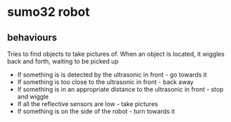 # sumo32 robot

## behaviours

Tries to find objects to take pictures of. When an object is located, it wiggles back and forth, waiting to be picked up

- If something is is detected by the ultrasonic in front - go towards it
- If something is too close to the ultrasonic in front - back away
- If something is in an appropriate distance to the ultrasonic in front - stop and wiggle
- If all the reflective sensors are low - take pictures
- If something is on the side of the robot - turn towards it
